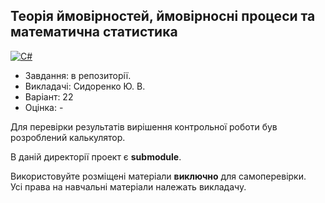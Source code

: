 ## Теорія ймовірностей, ймовірносні процеси та математична статистика

[![C#](https://img.shields.io/badge/c%23-purple?style=for-the-badge&logo=csharp&logoColor=white)](#)

- Завдання: в репозиторії.
- Викладачі: Сидоренко Ю. В.
- Варіант: 22 
- Оцінка: -

Для перевірки результатів вирішення контрольної роботи був розроблений калькулятор.<br>

В даній директорії проект є **submodule**.<br>

Використовуйте розміщені матеріали **виключно** для самоперевірки.<br>
Усі права на навчальні матеріали належать викладачу.